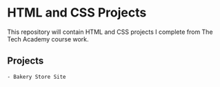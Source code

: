 # HTML and CSS Projects
 This repository will contain HTML and CSS projects I complete from The Tech Academy course work.

 ## Projects
    - Bakery Store Site

